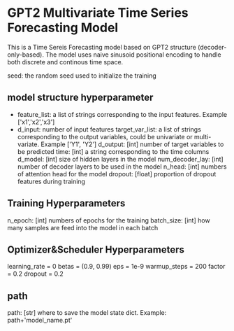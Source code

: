 # GPT2 Multivariate Time Series Forecasting Model

This is a Time Sereis Forecasting model based on GPT2 structure (decoder-only-based). The model uses naive sinusoid positional encoding to handle both discrete and continous time space.

seed: the random seed used to initialize the training
## model structure hyperparameter
- feature_list: a list of strings corresponding to the input features. Example ['x1','x2','x3']
- d_input: number of input features
target_var_list: a list of strings corresponding to the output variables, could be univariate or multi-variate. Example ['Y1', 'Y2']
d_output: [int] number of target variables to be predicted
time: [int] a string corresponding to the time columns
d_model: [int] size of hidden layers in the model
num_decoder_lay: [int] number of decoder layers to be used in the model
n_head: [int] numbers of attention head for the model
dropout: [float] proportion of dropout features during training
 
## Training Hyperparameters
n_epoch: [int] numbers of epochs for the training
batch_size: [int] how many samples are feed into the model in each batch

## Optimizer&Scheduler Hyperparameters
learning_rate = 0
betas = (0.9, 0.99)
eps = 1e-9
warmup_steps = 200
factor = 0.2
dropout = 0.2

## path
path: [str] where to save the model state dict. Example: path+'model_name.pt' 
